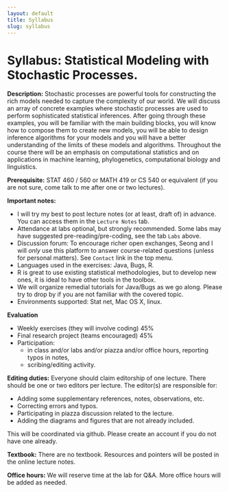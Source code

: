 ```yaml
---
layout: default
title: Syllabus
slug: syllabus
---
```


Syllabus: Statistical Modeling with Stochastic Processes.
=========================================================

**Description:** Stochastic processes are powerful tools for constructing the rich models needed to capture the complexity of our world.  We will discuss an array of concrete examples where stochastic processes are used to perform sophisticated statistical inferences.  After going through these examples, you will be familiar with the main building blocks, you will know how to compose them to create new models, you will be able to design inference algorithms for your models and you will have a better understanding of the limits of these models and algorithms. Throughout the course there will be an emphasis on computational statistics and on applications in machine learning, phylogenetics, computational biology and linguistics.	
	
**Prerequisite:** STAT 460 / 560 or MATH 419 or CS 540 or equivalent (if you are not sure, come talk to me after one or two lectures).

**Important notes:**

- I will try my best to post lecture notes  (or at least, draft of) in advance. You can access them in the ``Lecture Notes`` tab.
- Attendance at labs optional, but strongly recommended. Some labs may have suggested pre-reading/pre-coding, see the tab ``Labs`` above.
- Discussion forum: To encourage richer open exchanges, Seong and I will *only* use this platform to answer course-related questions (unless for personal matters). See ``Contact`` link in the top menu.
- Languages used in the exercises: Java, Bugs, R.
 - R is great to use existing statistical methodologies, but to develop new ones, it is ideal to have other tools in the toolbox.
 - We will organize remedial tutorials for Java/Bugs as we go along. Please try to drop by if you are not familiar with the covered topic.
- Environments supported: Stat net, Mac OS X, linux.

**Evaluation** 

- Weekly exercises (they will involve coding) 45%
- Final research project (teams encouraged) 45%
- Participation:
   - in class and/or labs and/or piazza and/or office hours, reporting typos in notes, 
   - scribing/editing activity.
   
**Editing duties:** Everyone should claim editorship of one lecture. There should be one or two editors per lecture. The editor(s) are responsible for:

- Adding some supplementary references, notes, observations, etc.
- Correcting errors and typos.
- Participating in piazza discussion related to the lecture.
- Adding the diagrams and figures that are not already included.

This will be coordinated via github. Please create an account if you do not have one already.

**Textbook:** There are no textbook. Resources and pointers will be posted in the online lecture notes.

**Office hours:** We will reserve time at the lab for Q&A. More office hours will be added as needed.
